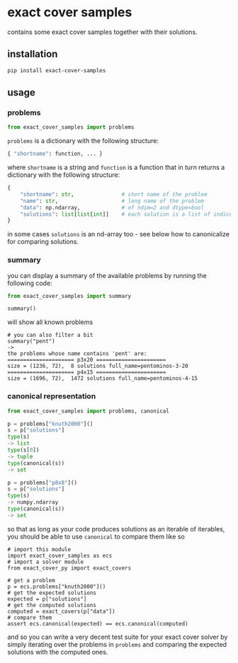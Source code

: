 # exact cover samples

contains some exact cover samples together with their solutions.

## installation

```bash
pip install exact-cover-samples
```

## usage

### problems

```python
from exact_cover_samples import problems
```

`problems` is a dictionary with the following structure:

```python
{ "shortname": function, ... }
```

where `shortname` is a string and `function` is a function that in turn returns
a dictionary with the following structure:

```python
{
    "shortname": str,               # short name of the problem
    "name": str,                    # long name of the problem
    "data": np.ndarray,             # of ndim=2 and dtype=bool
    "solutions": list[list[int]]    # each solution is a list of indices in data
}
```

in some cases `solutions` is an nd-array too - see below how to canonicalize for
comparing solutions.

### summary

you can display a summary of the available problems by running the following code:

```python
from exact_cover_samples import summary

summary()
```

will show all known problems
```
# you can also filter a bit
summary("pent")
->
the problems whose name contains 'pent' are:
===================== p3x20 ======================
size = (1236, 72),  8 solutions full_name=pentominos-3-20
===================== p4x15 ======================
size = (1696, 72),  1472 solutions full_name=pentominos-4-15
```

### canonical representation

```python
from exact_cover_samples import problems, canonical

p = problems["knuth2000"]()
s = p["solutions"]
type(s)
-> list
type(s[0])
-> tuple
type(canonical(s))
-> set

p = problems["p8x8"]()
s = p["solutions"]
type(s)
-> numpy.ndarray
type(canonical(s))
-> set
```

so that as long as your code produces solutions as an iterable of iterables,
you should be able to use `canonical` to compare them like so

```
# import this module
import exact_cover_samples as ecs
# import a solver module
from exact_cover_py import exact_covers

# get a problem
p = ecs.problems["knuth2000"]()
# get the expected solutions
expected = p["solutions"]
# get the computed solutions
computed = exact_covers(p["data"])
# compare them
assert ecs.canonical(expected) == ecs.canonical(computed)
```

and so you can write a very decent test suite for your exact cover solver by
simply iterating over the problems in `problems` and comparing the expected
solutions with the computed ones.
